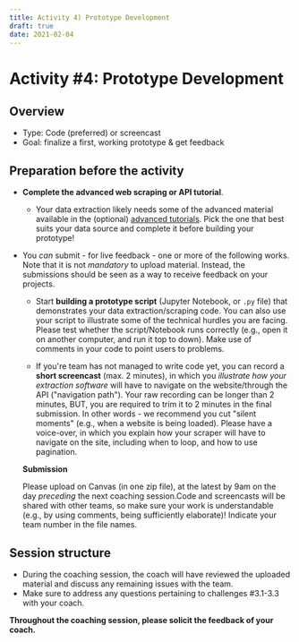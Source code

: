 ```yaml
---
title: Activity 4) Prototype Development
draft: true
date: 2021-02-04
---
```


# Activity #4: Prototype Development

## Overview
- Type: Code (preferred) or screencast
- Goal: finalize a first, working prototype & get feedback

## Preparation before the activity

- __Complete the advanced web scraping or API tutorial__.
  - Your data extraction likely needs some of the advanced material available in the (optional) [advanced tutorials](../resources/tutorials). Pick the one that best suits your data source and complete it before building your prototype!

- You *can* submit - for live feedback - one or more of the following works. Note that it is not *mandatory* to upload material. Instead, the submissions should be seen as a way to receive feedback on your projects.

  - Start __building a prototype script__ (Jupyter Notebook, or `.py` file) that demonstrates your data extraction/scraping code. You can also use your script to illustrate some of the technical hurdles you are facing. Please test whether the script/Notebook runs correctly (e.g., open it on another computer, and run it top to down). Make use of comments in your code to point users to problems.

  - If you're team has not managed to write code yet, you can record a __short screencast__ (max. 2 minutes), in which you *illustrate how your extraction software* will have to navigate on the website/through the API ("navigation path"). Your raw recording can be longer than 2 minutes, BUT, you are required to trim it to 2 minutes in the final submission. In other words - we recommend you cut "silent moments" (e.g., when a website is being loaded). Please have a voice-over, in which you explain how your scraper will have to navigate on the site, including when to loop, and how to use pagination.

  __Submission__

  Please upload on Canvas (in one zip file), at the latest by 9am on the day *preceding* the next coaching session.Code and screencasts will be shared with other teams, so make sure your work is understandable (e.g., by using comments, being sufficiently elaborate)! Indicate your team number in the file names.


## Session structure

- During the coaching session, the coach will have reviewed the uploaded material and discuss any remaining issues with the team.
- Make sure to address any questions pertaining to challenges #3.1-3.3 with your coach.

__Throughout the coaching session, please solicit the feedback of your coach.__